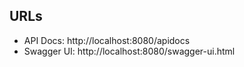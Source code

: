 

## URLs
- API Docs: http://localhost:8080/apidocs
- Swagger UI: http://localhost:8080/swagger-ui.html